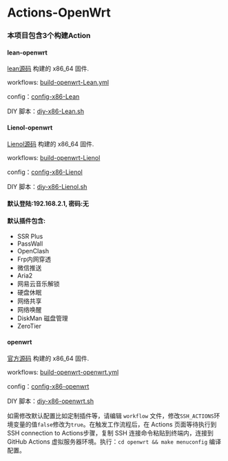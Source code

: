 # Actions-OpenWrt

### 本项目包含3个构建Action

#### lean-openwrt
[lean源码](https://github.com/coolsnowwolf/lede) 构建的 x86_64 固件. 

workflows: [build-openwrt-Lean.yml](https://github.com/sypopo/Actions-OpenWrt/blob/master/.github/workflows/build-openwrt-Lean.yml)

config：[config-x86-Lean](https://github.com/sypopo/diy/blob/master/config-x86-Lean)

DIY 脚本：[diy-x86-Lean.sh](https://github.com/sypopo/diy/blob/master/diy-x86-Lean.sh)

#### Lienol-openwrt
[Lienol源码](https://github.com/Lienol/openwrt)  构建的 x86_64 固件. 

workflows: [build-openwrt-Lienol](https://github.com/sypopo/Actions-OpenWrt/blob/master/.github/workflows/build-openwrt-Lienol.yml)

config：[config-x86-Lienol](https://github.com/sypopo/diy/blob/master/config-x86-Lienol)

DIY 脚本：[diy-x86-Lienol.sh](https://github.com/sypopo/diy/blob/master/diy-x86-Lienol.sh)

#### 默认登陆:192.168.2.1, 密码:无

#### 默认插件包含:

+ SSR Plus
+ PassWall
+ OpenClash
+ Frp内网穿透
+ 微信推送
+ Aria2
+ 网易云音乐解锁
+ 硬盘休眠
+ 网络共享
+ 网络唤醒
+ DiskMan 磁盘管理
+ ZeroTier

#### openwrt
[官方源码](https://github.com/openwrt/openwrt)   构建的 x86_64 固件.  

workflows: [build-openwrt-openwrt.yml](https://github.com/sypopo/Actions-OpenWrt/blob/master/.github/workflows/build-openwrt-openwrt.yml)

config：[config-x86-openwrt](https://github.com/sypopo/diy/blob/master/config-x86-openwrt)

DIY 脚本：[diy-x86-openwrt.sh](https://github.com/sypopo/diy/blob/master/diy-x86-openwrt.sh)



如需修改默认配置比如定制插件等，请编辑 `workflow` 文件，修改`SSH_ACTIONS`环境变量的值`false`修改为`true`。在触发工作流程后，在 Actions 页面等待执行到SSH connection to Actions步骤，复制 SSH 连接命令粘贴到终端内，连接到 GitHub Ac­tions 虚拟服务器环境。执行：`cd openwrt && make menuconfig` 编译配置。

